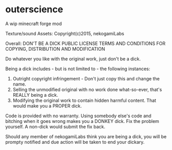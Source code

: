 # outerscience
A wip minecraft forge mod

Texture/sound Assets: Copyright(c)2015, nekogamiLabs

Overall:
DON'T BE A DICK PUBLIC LICENSE TERMS AND CONDITIONS FOR COPYING, DISTRIBUTION AND MODIFICATION

Do whatever you like with the original work, just don't be a dick.

Being a dick includes - but is not limited to - the following instances:

1. Outright copyright infringement - Don't just copy this and change the name.
2. Selling the unmodified original with no work done what-so-ever, that's REALLY being a dick.
3. Modifying the original work to contain hidden harmful content. That would make you a PROPER dick.

Code is provided with no warranty. Using somebody else's code and bitching when it goes wrong makes you a DONKEY dick. Fix the problem yourself. A non-dick would submit the fix back.

Should any member of nekogamiLabs think you are being a dick, you will be prompty notified and due action will be taken to end your dickary.
